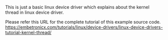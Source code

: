 This is just a basic linux device driver which explains about the kernel thread in linux device driver.

Please refer this URL for the complete tutorial of this example source code.
https://embetronicx.com/tutorials/linux/device-drivers/linux-device-drivers-tutorial-kernel-thread/